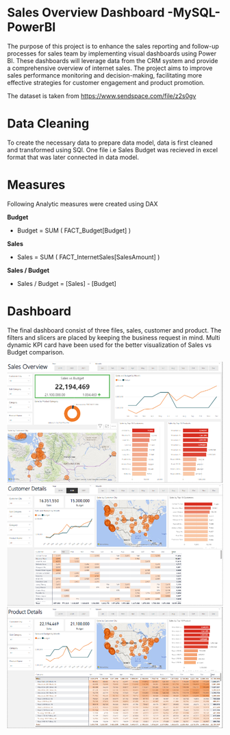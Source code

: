 # Sales Overview Dashboard -MySQL-PowerBI

The purpose of this project is to enhance the sales reporting and follow-up processes for sales team by implementing visual dashboards using Power BI. These dashboards will leverage data from the CRM system and provide a comprehensive overview of internet sales. The project aims to improve sales performance monitoring and decision-making, facilitating more effective strategies for customer engagement and product promotion.

The dataset is taken from https://www.sendspace.com/file/z2s0gv

# Data Cleaning

To create the necessary data to prepare data model, data is first cleaned and transformed using SQl. One file i.e Sales Budget was recieved in excel format that was later connected in data model.

# Measures
Following Analytic measures were created using DAX

**Budget**
- Budget = SUM ( FACT_Budget[Budget] )

**Sales**
- Sales = SUM ( FACT_InternetSales[SalesAmount] )

**Sales / Budget**
- Sales / Budget = [Sales] - [Budget]

# Dashboard
The final dashboard consist of three files, sales, customer and product. The filters and slicers are placed by keeping the business request in mind. Multi dynamic KPI card have been used for the better visualization of Sales vs Budget comparison.

![image](https://github.com/SyedRizwan165/Sales-Overview-Dashboard/blob/main/1.png)
![image](https://github.com/SyedRizwan165/Sales-Overview-Dashboard/blob/main/2.png)
![image](https://github.com/SyedRizwan165/Sales-Overview-Dashboard/blob/main/3.png)
